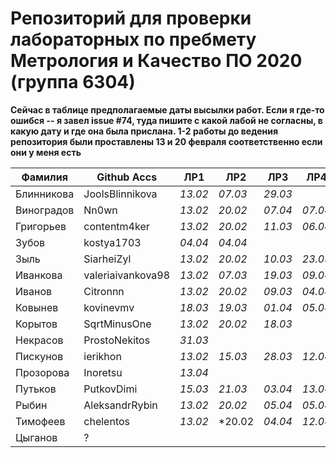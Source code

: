 # Репозиторий для проверки лабораторных по пребмету Метрология и Качество ПО 2020 (группа 6304)

**Сейчас в таблице предполагаемые даты высылки работ. Если я где-то ошибся -- я завел issue #74, туда пишите с какой лабой не согласны, в какую дату и где она была прислана. 1-2 работы до ведения репозитория были проставлены 13 и 20 февраля соответственно если они у меня есть**

| Фамилия    |   Github Accs    |  ЛР1  |  ЛР2  |  ЛР3  |  ЛР4  |  ЛР5  |  ЛР6  |
| ---------- | ---------------- | ----- | ----- | ----- | ----- | ----- | ----- |
| Блинникова | JoolsBlinnikova  |*13.02*|*07.03*|*29.03*|       |*25.03*|*13.04*|
| Виноградов | Nn0wn            |*13.02*|*20.02*|*07.04*|*07.04*|*07.04*|*07.04*|
| Григорьев  | contentm4ker     |*13.02*|*20.02*|*11.03*|*06.04*|*22.03*|*30.03*|
| Зубов      | kostya1703       |*04.04*|*04.04*|       |       |       |       |
| Зыль       | SiarheiZyl       |*13.02*|*20.02*|*10.03*|*23.03*|*26.03*|*30.03*|
| Иванкова   | valeriaivankova98|*13.02*|*07.03*|*19.03*|*09.04*|*21.03*|*04.04*|
| Иванов     | Citronnn         |*13.02*|*20.02*|*09.03*|*04.04*|*18.03*|*25*03*|
| Ковынев    | kovinevmv        |*18.03*|*19.03*|*01.04*|*05.04*|*01.04*|*01.04*|
| Корытов    | SqrtMinusOne     |*13.02*|*20.02*|*18.03*|       |*29.03*|*30.03*|
| Некрасов   | ProstoNekitos    |*31.03*|       |       |       |       |       |
| Пискунов   | ierikhon         |*13.02*|*15.03*|*28.03*|*12.04*|*28.03*|*05.04*|
| Прозорова  | Inoretsu         |*13.04*|       |       |       |       |       |
| Путьков    | PutkovDimi       |*15.03*|*21.03*|*03.04*|*13.04*|*03.04*|*03.04*|
| Рыбин      | AleksandrRybin   |*13.02*|*20.02*|*05.04*|*05.04*|*07.04*|*12.04*|
| Тимофеев   | chelentos        |*13.02*|*20.02 |*04.04*|*12.04*|       |       |
| Цыганов    |       ?          |       |       |       |       |       |       |
